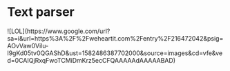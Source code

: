 <h1>Text parser</h1>
![LOL](https://www.google.com/url?sa=i&url=https%3A%2F%2Fweheartit.com%2Fentry%2F216472042&psig=AOvVaw0Vilu-l9gKd05tv0QGAShD&ust=1582486387702000&source=images&cd=vfe&ved=0CAIQjRxqFwoTCMiDmKrz5ecCFQAAAAAdAAAAABAD) 